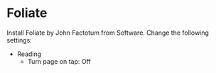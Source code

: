 # Foliate

Install Foliate by John Factotum from Software. Change the following settings:

- Reading
  - Turn page on tap: Off
